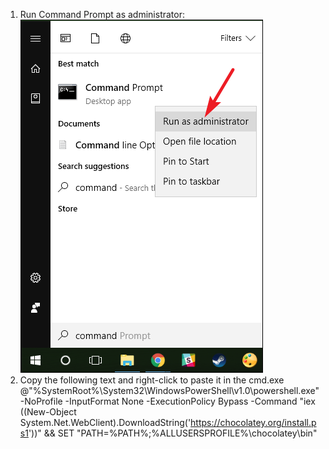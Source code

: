 1. Run Command Prompt as administrator:\
   <img src="./windows-1-run-cmd-as-admin.png">
2. Copy the following text and right-click to paste it in the cmd.exe @"%SystemRoot%\System32\WindowsPowerShell\v1.0\powershell.exe" -NoProfile -InputFormat None -ExecutionPolicy Bypass -Command "iex ((New-Object System.Net.WebClient).DownloadString('https://chocolatey.org/install.ps1'))" && SET "PATH=%PATH%;%ALLUSERSPROFILE%\chocolatey\bin"

